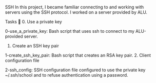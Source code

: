 SSH
In this project, I became familiar connecting to and working with servers using the SSH protocol. I worked on a server provided by ALU.

Tasks 📃
0. Use a private key

0-use_a_private_key: Bash script that uses ssh to connect to my ALU-provided server.
1. Create an SSH key pair

1-create_ssh_key_pair: Bash script that creates an RSA key pair.
2. Client configuration file

2-ssh_config: SSH configuration file configured to use the private key ~/.ssh/school and to refuse authentication using a password.
